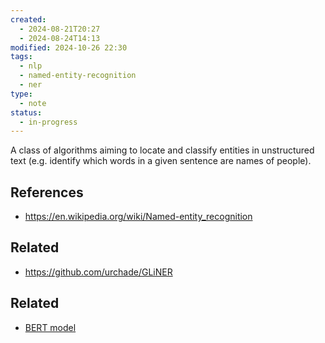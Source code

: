 ```yaml
---
created:
  - 2024-08-21T20:27
  - 2024-08-24T14:13
modified: 2024-10-26 22:30
tags:
  - nlp
  - named-entity-recognition
  - ner
type:
  - note
status:
  - in-progress
---
```

A class of algorithms aiming to locate and classify entities in unstructured text (e.g. identify which words in a given sentence are names of people).
## References
* https://en.wikipedia.org/wiki/Named-entity_recognition
## Related
* https://github.com/urchade/GLiNER
## Related
* [BERT model](BERT%20model.md)